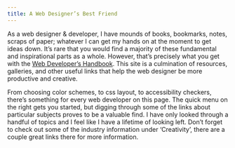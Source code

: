 ```yaml
---
title: A Web Designer’s Best Friend
---
```

As a web designer & developer, I have mounds of books, bookmarks, notes, scraps of paper; whatever I can get my hands on at the moment to get ideas down. It’s rare that you would find a majority of these fundamental and inspirational parts as a whole. However, that’s precisely what you get with the [Web Developer’s Handbook](http://www.alvit.de/handbook/). This site is a culmination of resources, galleries, and other useful links that help the web designer be more productive and creative.

From choosing color schemes, to css layout, to accessibility checkers, there’s something for every web developer on this page. The quick menu on the right gets you started, but digging through some of the links about particular subjects proves to be a valuable find. I have only looked through a handful of topics and I feel like I have a lifetime of looking left. Don’t forget to check out some of the industry information under ‘Creativity’, there are a couple great links there for more information.